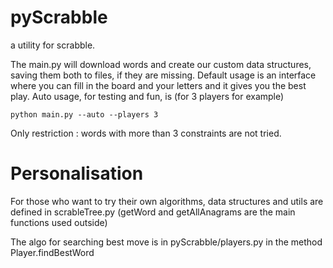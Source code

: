 # pyScrabble
a utility for scrabble.

The main.py will download words and create our custom data structures, saving them both to files, if they are missing. 
Default usage is an interface where you can fill in the board and your letters and it gives you the best play.
Auto usage, for testing and fun, is (for 3 players for example)
```
python main.py --auto --players 3
```
Only restriction : words with more than 3 constraints are not tried.


# Personalisation

For those who want to try their own algorithms, data structures and utils are defined in scrableTree.py 
(getWord and getAllAnagrams are the main functions used outside)

The algo for searching best move is in pyScrabble/players.py in the method Player.findBestWord